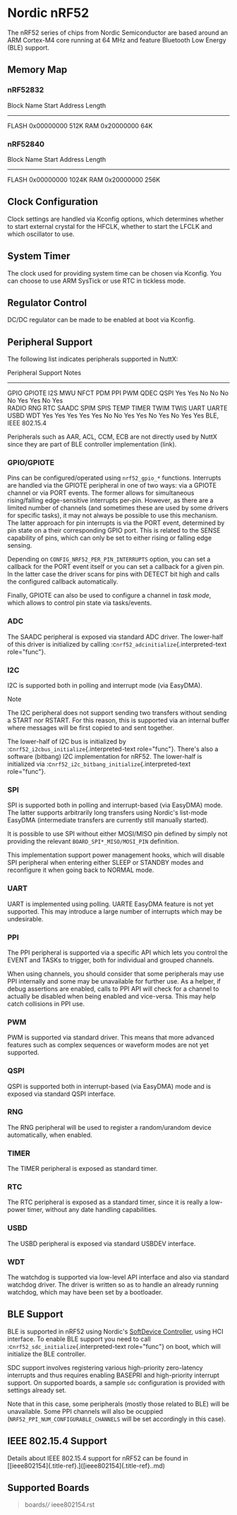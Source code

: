 Nordic nRF52
============

The nRF52 series of chips from Nordic Semiconductor are based around an
ARM Cortex-M4 core running at 64 MHz and feature Bluetooth Low Energy
(BLE) support.

Memory Map
----------

### nRF52832

  Block Name   Start Address   Length
  ------------ --------------- --------
  FLASH        0x00000000      512K
  RAM          0x20000000      64K

### nRF52840

  Block Name   Start Address   Length
  ------------ --------------- --------
  FLASH        0x00000000      1024K
  RAM          0x20000000      256K

Clock Configuration
-------------------

Clock settings are handled via Kconfig options, which determines whether
to start external crystal for the HFCLK, whether to start the LFCLK and
which oscillator to use.

System Timer
------------

The clock used for providing system time can be chosen via Kconfig. You
can choose to use ARM SysTick or use RTC in tickless mode.

Regulator Control
-----------------

DC/DC regulator can be made to be enabled at boot via Kconfig.

Peripheral Support
------------------

The following list indicates peripherals supported in NuttX:

  Peripheral                                                               Support                                               Notes
  ------------------------------------------------------------------------ ----------------------------------------------------- --------------------
  GPIO GPIOTE I2S MWU NFCT PDM PPI PWM QDEC QSPI                           Yes Yes No No No No Yes Yes No Yes                    
  RADIO RNG RTC SAADC SPIM SPIS TEMP TIMER TWIM TWIS UART UARTE USBD WDT   Yes Yes Yes Yes Yes No No Yes Yes No Yes No Yes Yes   BLE, IEEE 802.15.4

Peripherals such as AAR, ACL, CCM, ECB are not directly used by NuttX
since they are part of BLE controller implementation (link).

### GPIO/GPIOTE

Pins can be configured/operated using `nrf52_gpio_*` functions.
Interrupts are handled via the GPIOTE peripheral in one of two ways: via
a GPIOTE channel or via PORT events. The former allows for simultaneous
rising/falling edge-sensitive interrupts per-pin. However, as there are
a limited number of channels (and sometimes these are used by some
drivers for specific tasks), it may not always be possible to use this
mechanism. The latter approach for pin interrupts is via the PORT event,
determined by pin state on a their corresponding GPIO port. This is
related to the SENSE capability of pins, which can only be set to either
rising or falling edge sensing.

Depending on `CONFIG_NRF52_PER_PIN_INTERRUPTS` option, you can set a
callback for the PORT event itself or you can set a callback for a given
pin. In the latter case the driver scans for pins with DETECT bit high
and calls the configured callback automatically.

Finally, GPIOTE can also be used to configure a channel in *task mode*,
which allows to control pin state via tasks/events.

### ADC

The SAADC peripheral is exposed via standard ADC driver. The lower-half
of this driver is initialized by calling
:c`nrf52_adcinitialize`{.interpreted-text role="func"}.

### I2C

I2C is supported both in polling and interrupt mode (via EasyDMA).

Note

The I2C peripheral does not support sending two transfers without
sending a START nor RSTART. For this reason, this is supported via an
internal buffer where messages will be first copied to and sent
together.

The lower-half of I2C bus is initialized by
:c`nrf52_i2cbus_initialize`{.interpreted-text role="func"}. There\'s
also a software (bitbang) I2C implementation for nRF52. The lower-half
is initialized via :c`nrf52_i2c_bitbang_initialize`{.interpreted-text
role="func"}.

### SPI

SPI is supported both in polling and interrupt-based (via EasyDMA) mode.
The latter supports arbitrarily long transfers using Nordic\'s list-mode
EasyDMA (intermediate transfers are currently still manually started).

It is possible to use SPI without either MOSI/MISO pin defined by simply
not providing the relevant `BOARD_SPI*_MISO/MOSI_PIN` definition.

This implementation support power management hooks, which will disable
SPI peripheral when entering either SLEEP or STANDBY modes and
reconfigure it when going back to NORMAL mode.

### UART

UART is implemented using polling. UARTE EasyDMA feature is not yet
supported. This may introduce a large number of interrupts which may be
undesirable.

### PPI

The PPI peripheral is supported via a specific API which lets you
control the EVENT and TASKs to trigger, both for individual and grouped
channels.

When using channels, you should consider that some peripherals may use
PPI internally and some may be unavailable for further use. As a helper,
if debug assertions are enabled, calls to PPI API will check for a
channel to actually be disabled when being enabled and vice-versa. This
may help catch collisions in PPI use.

### PWM

PWM is supported via standard driver. This means that more advanced
features such as complex sequences or waveform modes are not yet
supported.

### QSPI

QSPI is supported both in interrupt-based (via EasyDMA) mode and is
exposed via standard QSPI interface.

### RNG

The RNG peripheral will be used to register a random/urandom device
automatically, when enabled.

### TIMER

The TIMER peripheral is exposed as standard timer.

### RTC

The RTC peripheral is exposed as a standard timer, since it is really a
low-power timer, without any date handling capabilities.

### USBD

The USBD peripheral is exposed via standard USBDEV interface.

### WDT

The watchdog is supported via low-level API interface and also via
standard watchdog driver. The driver is written so as to handle an
already running watchdog, which may have been set by a bootloader.

BLE Support
-----------

BLE is supported in nRF52 using Nordic\'s [SoftDevice
Controller](https://developer.nordicsemi.com/nRF_Connect_SDK/doc/latest/nrfxlib/softdevice_controller/README.html),
using HCI interface. To enable BLE support you need to call
:c`nrf52_sdc_initialize`{.interpreted-text role="func"} on boot, which
will initialize the BLE controller.

SDC support involves registering various high-priority zero-latency
interrupts and thus requires enabling BASEPRI and high-priority
interrupt support. On supported boards, a sample `sdc` configuration is
provided with settings already set.

Note that in this case, some peripherals (mostly those related to BLE)
will be unavailable. Some PPI channels will also be ocuppied
(`NRF52_PPI_NUM_CONFIGURABLE_CHANNELS` will be set accordingly in this
case).

IEEE 802.15.4 Support
---------------------

Details about IEEE 802.15.4 support for nRF52 can be found in
\[[ieee802154]{.title-ref}.\]([ieee802154]{.title-ref}..md)

Supported Boards
----------------

> boards/*/* ieee802154.rst
